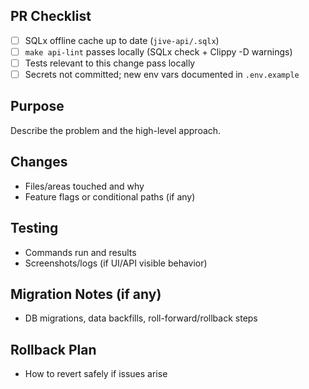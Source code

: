## PR Checklist

- [ ] SQLx offline cache up to date (`jive-api/.sqlx`)
- [ ] `make api-lint` passes locally (SQLx check + Clippy -D warnings)
- [ ] Tests relevant to this change pass locally
- [ ] Secrets not committed; new env vars documented in `.env.example`

## Purpose
Describe the problem and the high-level approach.

## Changes
- Files/areas touched and why
- Feature flags or conditional paths (if any)

## Testing
- Commands run and results
- Screenshots/logs (if UI/API visible behavior)

## Migration Notes (if any)
- DB migrations, data backfills, roll-forward/rollback steps

## Rollback Plan
- How to revert safely if issues arise
